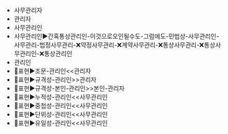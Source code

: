 - 사무관리자
- 관리자
- 사무관리인
- 사무관리인▶️간혹통상관리인-이것으로오인될수도-그럼에도-민법상-사무관리인-사무관리-법정사무관리-❌약정사무관리-❌계약사무관리-❌통상사무관리-❌통상사무관리인-❌통상관리인
- 관리인
- 📌표현▶️조문-관리인<<관리자
- 📌표현▶️규격성-관리인>>관리자
- 📌표현▶️규격성-본인-관리인>>본인-관리자
- 📌표현▶️누적성-관리인<<사무관리인
- 📌표현▶️중첩성-관리인<<사무관리인
- 📌표현▶️단위성-관리인<<사무관리인
- 📌표현▶️유일성-관리인<<사무관리인